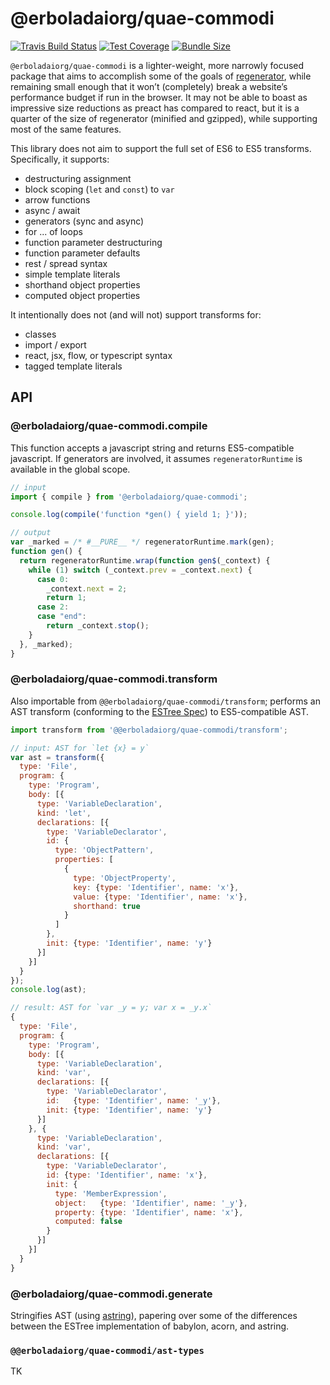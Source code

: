 # @erboladaiorg/quae-commodi

  [![Travis Build Status][travis-image]][travis-url]
  [![Test Coverage][codecov-image]][codecov-url]
  [![Bundle Size][bundlephobia-image]][bundlephobia-url]

`@erboladaiorg/quae-commodi` is a lighter-weight, more narrowly focused package that aims to accomplish some of the goals of [regenerator](https://github.com/facebook/regenerator), while remaining small enough that it won’t (completely) break a website’s performance budget if run in the browser. It may not be able to boast as impressive size reductions as preact has compared to react, but it is a quarter of the size of regenerator (minified and gzipped), while supporting most of the same features.

This library does not aim to support the full set of ES6 to ES5 transforms.
Specifically, it supports:

- destructuring assignment
- block scoping (`let` and `const`) to `var`
- arrow functions
- async / await
- generators (sync and async)
- for ... of loops
- function parameter destructuring
- function parameter defaults
- rest / spread syntax
- simple template literals
- shorthand object properties
- computed object properties

It intentionally does not (and will not) support transforms for:

- classes
- import / export
- react, jsx, flow, or typescript syntax
- tagged template literals

## API

### @erboladaiorg/quae-commodi.compile

This function accepts a javascript string and returns ES5-compatible
javascript. If generators are involved, it assumes `regeneratorRuntime`
is available in the global scope.

```javascript
// input
import { compile } from '@erboladaiorg/quae-commodi';

console.log(compile('function *gen() { yield 1; }'));

// output
var _marked = /* #__PURE__ */ regeneratorRuntime.mark(gen);
function gen() {
  return regeneratorRuntime.wrap(function gen$(_context) {
    while (1) switch (_context.prev = _context.next) {
      case 0:
        _context.next = 2;
        return 1;
      case 2:
      case "end":
        return _context.stop();
    }
  }, _marked);
}
```

### @erboladaiorg/quae-commodi.transform

Also importable from `@@erboladaiorg/quae-commodi/transform`; performs an AST transform
(conforming to the [ESTree Spec](https://github.com/estree/estree)) to
ES5-compatible AST.

```javascript
import transform from '@@erboladaiorg/quae-commodi/transform';

// input: AST for `let {x} = y`
var ast = transform({
  type: 'File',
  program: {
    type: 'Program',
    body: [{
      type: 'VariableDeclaration',
      kind: 'let',
      declarations: [{
        type: 'VariableDeclarator',
        id: {
          type: 'ObjectPattern',
          properties: [
            {
              type: 'ObjectProperty',
              key: {type: 'Identifier', name: 'x'},
              value: {type: 'Identifier', name: 'x'},
              shorthand: true
            }
          ]
        },
        init: {type: 'Identifier', name: 'y'}
      }]
    }]
  }
});
console.log(ast);

// result: AST for `var _y = y; var x = _y.x`
{
  type: 'File',
  program: {
    type: 'Program',
    body: [{
      type: 'VariableDeclaration',
      kind: 'var',
      declarations: [{
        type: 'VariableDeclarator',
        id:   {type: 'Identifier', name: '_y'},
        init: {type: 'Identifier', name: 'y'}
      }]
    }, {
      type: 'VariableDeclaration',
      kind: 'var',
      declarations: [{
        type: 'VariableDeclarator',
        id: {type: 'Identifier', name: 'x'},
        init: {
          type: 'MemberExpression',
          object:   {type: 'Identifier', name: '_y'},
          property: {type: 'Identifier', name: 'x'},
          computed: false
        }
      }]
    }]
  }
}
```

### @erboladaiorg/quae-commodi.generate

Stringifies AST (using [astring](https://github.com/davidbonnet/astring)),
papering over some of the differences between the ESTree implementation of
babylon, acorn, and astring.

### `@@erboladaiorg/quae-commodi/ast-types`

TK

[travis-image]: https://img.shields.io/travis/fdintino/@erboladaiorg/quae-commodi/master.svg?label=travis
[travis-url]: https://travis-ci.org/fdintino/@erboladaiorg/quae-commodi
[codecov-image]: https://img.shields.io/codecov/c/gh/fdintino/@erboladaiorg/quae-commodi.svg
[codecov-url]: https://codecov.io/gh/fdintino/@erboladaiorg/quae-commodi/branch/master
[bundlephobia-image]: https://img.shields.io/bundlephobia/minzip/@erboladaiorg/quae-commodi/latest.svg
[bundlephobia-url]: https://bundlephobia.com/result?p=@erboladaiorg/quae-commodi
